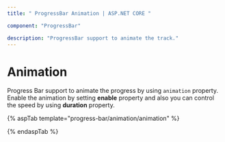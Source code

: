 ```yaml
---
title: " ProgressBar Animation | ASP.NET CORE "

component: "ProgressBar"

description: "ProgressBar support to animate the track."
---
```


# Animation

<!-- markdownlint-disable MD033 -->

Progress Bar support to animate the progress by using `animation` property. Enable the animation by setting **enable** property and also you can control the speed by using **duration** property.

{% aspTab template="progress-bar/animation/animation" %}

{% endaspTab %}